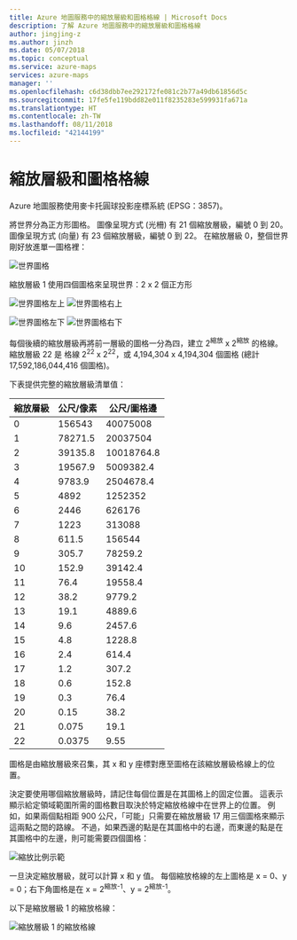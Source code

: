 ```yaml
---
title: Azure 地圖服務中的縮放層級和圖格格線 | Microsoft Docs
description: 了解 Azure 地圖服務中的縮放層級和圖格格線
author: jingjing-z
ms.author: jinzh
ms.date: 05/07/2018
ms.topic: conceptual
ms.service: azure-maps
services: azure-maps
manager: ''
ms.openlocfilehash: c6d38dbb7ee292172fe081c2b77a49db61856d5c
ms.sourcegitcommit: 17fe5fe119bdd82e011f8235283e599931fa671a
ms.translationtype: HT
ms.contentlocale: zh-TW
ms.lasthandoff: 08/11/2018
ms.locfileid: "42144199"
---
```

# <a name="zoom-levels-and-tile-grid"></a>縮放層級和圖格格線
Azure 地圖服務使用麥卡托圓球投影座標系統 (EPSG：3857)。

將世界分為正方形圖格。 圖像呈現方式 (光柵) 有 21 個縮放層級，編號 0 到 20。 圖像呈現方式 (向量) 有 23 個縮放層級，編號 0 到 22。 在縮放層級 0，整個世界剛好放進單一圖格裡：

![世界圖格](./media/zoom-levels-and-tile-grid/world0.png)

縮放層級 1 使用四個圖格來呈現世界：2 x 2 個正方形

![世界圖格左上](./media/zoom-levels-and-tile-grid/world1a.png)     ![世界圖格右上](./media/zoom-levels-and-tile-grid/world1c.png) 

![世界圖格左下](./media/zoom-levels-and-tile-grid/world1b.png)     ![世界圖格右下](./media/zoom-levels-and-tile-grid/world1d.png) 


每個後續的縮放層級再將前一層級的圖格一分為四，建立 2<sup>縮放</sup> x 2<sup>縮放</sup> 的格線。 縮放層級 22 是 格線 2<sup>22</sup> x 2<sup>22</sup>，或 4,194,304 x 4,194,304 個圖格 (總計 17,592,186,044,416 個圖格)。

下表提供完整的縮放層級清單值：

|縮放層級|公尺/像素|公尺/圖格邊|
|--- |--- |--- |
|0|156543|40075008|
|1|78271.5|20037504|
|2|39135.8|10018764.8|
|3|19567.9|5009382.4|
|4|9783.9|2504678.4|
|5|4892|1252352|
|6|2446|626176|
|7|1223|313088|
|8|611.5|156544|
|9|305.7|78259.2|
|10|152.9|39142.4|
|11|76.4|19558.4|
|12|38.2|9779.2|
|13|19.1|4889.6|
|14|9.6|2457.6|
|15|4.8|1228.8|
|16|2.4|614.4|
|17|1.2|307.2|
|18|0.6|152.8|
|19|0.3|76.4|
|20|0.15|38.2|
|21|0.075|19.1|
|22|0.0375|9.55|

圖格是由縮放層級來召集，其 x 和 y 座標對應至圖格在該縮放層級格線上的位置。

決定要使用哪個縮放層級時，請記住每個位置是在其圖格上的固定位置。 這表示顯示給定領域範圍所需的圖格數目取決於特定縮放格線中在世界上的位置。 例如，如果兩個點相距 900 公尺，「可能」只需要在縮放層級 17 用三個圖格來顯示這兩點之間的路線。 不過，如果西邊的點是在其圖格中的右邊，而東邊的點是在其圖格中的左邊，則可能需要四個圖格：

![縮放比例示範](./media/zoom-levels-and-tile-grid/zoomdemo_scaled.png) 

一旦決定縮放層級，就可以計算 x 和 y 值。 每個縮放格線的左上圖格是 x = 0、y = 0；右下角圖格是在 x = 2<sup>縮放-1</sup>、y = 2<sup>縮放-1</sup>。

以下是縮放層級 1 的縮放格線：

![縮放層級 1 的縮放格線](./media/zoom-levels-and-tile-grid/api_x_y.png)
